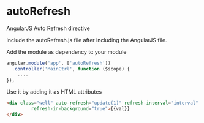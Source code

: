 autoRefresh
==============

AngularJS Auto Refresh directive

Include the autoRefresh.js file after including the AngularJS file.

Add the module as dependency to your module
```javascript
angular.module('app', ['autoRefresh'])
  .controller('MainCtrl', function ($scope) {
    ....
});
```

Use it by adding it as HTML attributes

```html
<div class="well" auto-refresh="update(1)" refresh-interval="interval" refresh-stop="stopFlag"
         refresh-in-background="true">{{val}}
</div>
```
